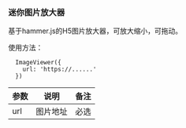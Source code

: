 ### 迷你图片放大器

基于hammer.js的H5图片放大器，可放大缩小，可拖动。

使用方法：
```
  ImageViewer({
    url: 'https://......'
  })
```

| 参数       |  说明   |  备注   | 
| --------  | ----- |  -----   | 
| url     | 图片地址  |   必选   | 
